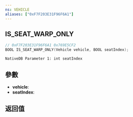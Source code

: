 ```yaml
---
ns: VEHICLE
aliases: ["0xF7F203E31F96F6A1"]
---
```

## IS_SEAT_WARP_ONLY

```c
// 0xF7F203E31F96F6A1 0x769E5CF2
BOOL IS_SEAT_WARP_ONLY(Vehicle vehicle, BOOL seatIndex);
```


```
NativeDB Parameter 1: int seatIndex
```

## 參數
* **vehicle**: 
* **seatIndex**: 

## 返回值
